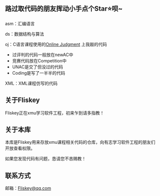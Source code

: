 ## 路过取代码的朋友挥动小手点个Star⭐呗~

asm：汇编语言

ds：数据结构与算法

oj：C语言课程使用的[Online Judgment](http://oj.spimag.com:20101/OJ/ ) 上我敲的代码
- 过评判的代码一般放在newAC中
- 竞赛代码放在Competition中
- UNAC是交了但没过的代码
- Coding是写了一半半的代码

XML：XML课程仿写的代码



## 关于Fliskey

Fliskey正在xmu学习软件工程，初来乍到请多指教！



## 关于本库
本库是Fliskey用来存放xmu课程相关代码的仓库，向有志学习软件工程的朋友们开放查看权限。

如果您发现代码有问题，恳请您不吝赐教！



## 联系方式
邮箱：Fliskey@qq.com
